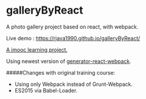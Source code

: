 # galleryByReact
A photo gallery project based on react, with webpack. 

Live demo : https://rjava1990.github.io/galleryByReact/

[A imooc learning project.](http://www.imooc.com/learn/507)

Using newest version of [generator-react-webpack](https://github.com/react-webpack-generators/generator-react-webpack).

#####Changes with original training course:
* Using only Webpack instead of Grunt-Webpack.
* ES2015 via Babel-Loader.
